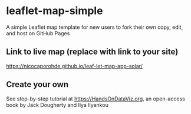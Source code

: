 # leaflet-map-simple
A simple Leaflet map template for new users to fork their own copy, edit, and host on GitHub Pages

## Link to live map (replace with link to your site)
https://nicocaporohde.github.io/leaf-let-map-app-solar/

## Create your own
See step-by-step tutorial at https://HandsOnDataViz.org, an open-access book by Jack Dougherty and Ilya Ilyankou
